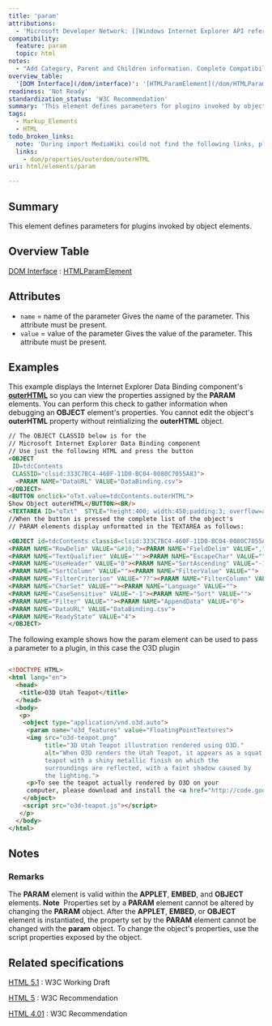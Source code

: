 ```yaml
---
title: 'param'
attributions:
  - 'Microsoft Developer Network: [[Windows Internet Explorer API reference](http://msdn.microsoft.com/en-us/library/ie/hh828809%28v=vs.85%29.aspx) Article]'
compatibility:
  feature: param
  topic: html
notes:
  - "Add Category, Parent and Children information. Complete Compatibility table. Complete HTML information subsection.\nAdd history information."
overview_table:
  '[DOM Interface](/dom/interface)': '[HTMLParamElement](/dom/HTMLParamElement)'
readiness: 'Not Ready'
standardization_status: 'W3C Recommendation'
summary: 'This element defines parameters for plugins invoked by object elements.'
tags:
  - Markup_Elements
  - HTML
todo_broken_links:
  note: 'During import MediaWiki could not find the following links, please fix and adjust this list.'
  links:
    - dom/properties/outerdom/outerHTML
uri: html/elements/param

---
```

## Summary

This element defines parameters for plugins invoked by object elements.

## Overview Table

[DOM Interface](/dom/interface)
:   [HTMLParamElement](/dom/HTMLParamElement)

## Attributes

-   `name` = name of the parameter
    Gives the name of the parameter.
    This attribute must be present.
-   `value` = value of the parameter
    Gives the value of the parameter.
    This attribute must be present.

## Examples

This example displays the Internet Explorer Data Binding component's [**outerHTML**](/w/index.php?title=dom/properties/outerdom/outerHTML&action=edit&redlink=1) so you can view the properties assigned by the **PARAM** elements. You can perform this check to gather information when debugging an **OBJECT** element's properties. You cannot edit the object's **outerHTML** property without reintializing the **outerHTML** object.

``` html
// The OBJECT CLASSID below is for the
// Microsoft Internet Explorer Data Binding component
// Use just the following HTML and press the button
<OBJECT
 ID=tdcContents
 CLASSID="clsid:333C7BC4-460F-11D0-BC04-0080C7055A83">
  <PARAM NAME="DataURL" VALUE="DataBinding.csv">
</OBJECT>
<BUTTON onclick="oTxt.value=tdcContents.outerHTML">
Show Object outerHTML</BUTTON><BR/>
<TEXTAREA ID="oTxt"  STYLE="height:400; width:450;padding:3; overflow=auto;"> </TEXTAREA>
//When the button is pressed the complete list of the object's
// PARAM elements display unformatted in the TEXTAREA as follows:

<OBJECT id=tdcContents classid=clsid:333C7BC4-460F-11D0-BC04-0080C7055A83>
<PARAM NAME="RowDelim" VALUE="&#10;"><PARAM NAME="FieldDelim" VALUE=",">
<PARAM NAME="TextQualifier" VALUE='"'><PARAM NAME="EscapeChar" VALUE="">
<PARAM NAME="UseHeader" VALUE="0"><PARAM NAME="SortAscending" VALUE="-1">
<PARAM NAME="SortColumn" VALUE=""><PARAM NAME="FilterValue" VALUE="">
<PARAM NAME="FilterCriterion" VALUE="??"><PARAM NAME="FilterColumn" VALUE="">
<PARAM NAME="CharSet" VALUE=""><PARAM NAME="Language" VALUE="">
<PARAM NAME="CaseSensitive" VALUE="-1"><PARAM NAME="Sort" VALUE="">
<PARAM NAME="Filter" VALUE=""><PARAM NAME="AppendData" VALUE="0">
<PARAM NAME="DataURL" VALUE="DataBinding.csv">
<PARAM NAME="ReadyState" VALUE="4">
</OBJECT>
```

The following example shows how the param element can be used to pass a parameter to a plugin, in this case the O3D plugin

``` html

<!DOCTYPE HTML>
<html lang="en">
  <head>
   <title>O3D Utah Teapot</title>
  </head>
  <body>
   <p>
    <object type="application/vnd.o3d.auto">
     <param name="o3d_features" value="FloatingPointTextures">
     <img src="o3d-teapot.png"
          title="3D Utah Teapot illustration rendered using O3D."
          alt="When O3D renders the Utah Teapot, it appears as a squat
          teapot with a shiny metallic finish on which the
          surroundings are reflected, with a faint shadow caused by
          the lighting.">
     <p>To see the teapot actually rendered by O3D on your
     computer, please download and install the <a href="http://code.google.com/apis/o3d/docs/gettingstarted.html#install">O3D plugin</a>.</p>
    </object>
    <script src="o3d-teapot.js"></script>
   </p>
  </body>
</html>
```

## Notes

### Remarks

The **PARAM** element is valid within the **APPLET**, **EMBED**, and **OBJECT** elements. **Note**  Properties set by a **PARAM** element cannot be altered by changing the **PARAM** object. After the **APPLET**, **EMBED**, or **OBJECT** element is instantiated, the property set by the **PARAM** element cannot be changed with the **param** object. To change the object's properties, use the script properties exposed by the object.

## Related specifications

[HTML 5.1](http://www.w3.org/TR/html51/embedded-content.html#the-param-element)
:   W3C Working Draft

[HTML 5](http://www.w3.org/TR/html5/embedded-content-0.html#the-param-element)
:   W3C Recommendation

[HTML 4.01](http://www.w3.org/TR/html401/struct/objects.html#edef-PARAM)
:   W3C Recommendation
